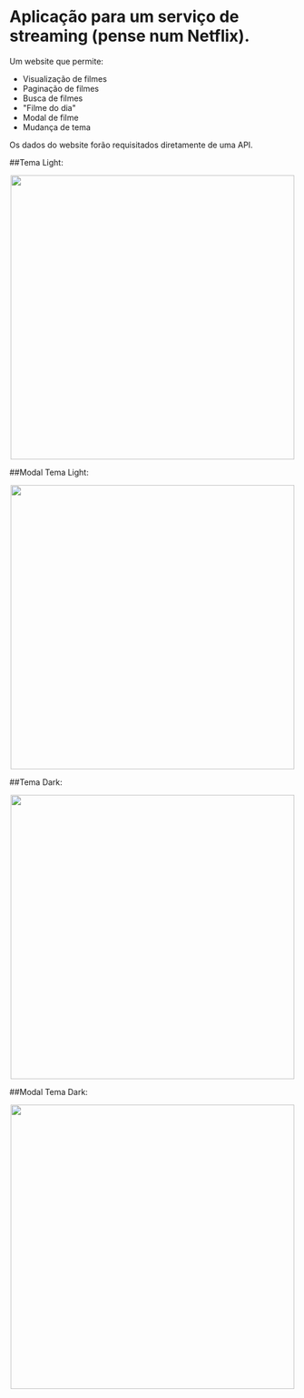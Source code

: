 # Aplicação para um serviço de streaming (pense num Netflix).

Um website que permite:

- Visualização de filmes 
- Paginação de filmes 
- Busca de filmes 
- "Filme do dia" 
- Modal de filme 
- Mudança de tema

Os dados do website forão requisitados diretamente de uma API.

##Tema Light:

<div align="center">
  <img src="https://github.com/RyanderGodinho/Loja_com_React/assets/112562924/1376fb8b-bf6a-441d-84ae-01c9873eac01" width="500px"/>
</div>

##Modal Tema Light:

<div align="center">
  <img src="https://github.com/RyanderGodinho/Loja_com_React/assets/112562924/035ad1d2-9e5c-4788-bb78-72239cfc6773" width="500px"/>
</div>

##Tema Dark:

<div align="center">
  <img src="https://github.com/RyanderGodinho/Loja_com_React/assets/112562924/5d5362c9-4f7d-4bc9-a135-381d4735a68a" width="500px"/>
</div>

##Modal Tema Dark:

<div align="center">
  <img src="https://github.com/RyanderGodinho/Loja_com_React/assets/112562924/483df856-594c-4656-9a68-a886b69b2e55" width="500px"/>
</div>
